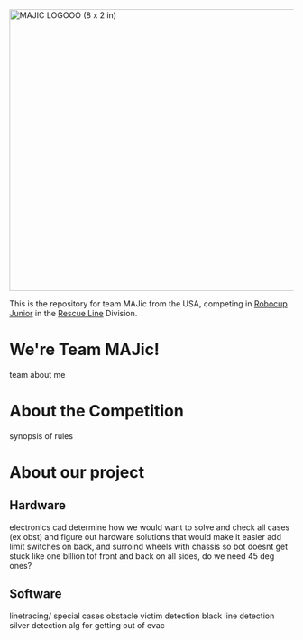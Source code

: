 <img width="2000" height="500" alt="MAJIC LOGOOO (8 x 2 in)" src="https://github.com/user-attachments/assets/336d7dc8-3cae-4989-8771-7af5964981b2" />

This is the repository for team MAJic from the USA, competing in [Robocup Junior]([url](https://junior.robocup.org/)) in the [Rescue Line]([url](https://junior.robocup.org/rcj-rescue-line/)) Division.

# We're Team MAJic!
team about me

# About the Competition
synopsis of rules

# About our project

## Hardware
electronics
cad
determine how we would want to solve and check all cases (ex obst) and figure out hardware solutions that would make it easier
add limit switches on back, and surroind wheels with chassis so bot doesnt get stuck
like one billion tof front and back on all sides, do we need 45 deg ones?


## Software
linetracing/ special cases
obstacle
victim detection
black line detection
silver detection
alg for getting out of evac



